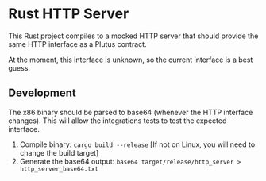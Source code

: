 # Rust HTTP Server

This Rust project compiles to a mocked HTTP server that should provide the same HTTP interface as a Plutus contract.

At the moment, this interface is unknown, so the current interface is a best guess.

## Development

The x86 binary should be parsed to base64 (whenever the HTTP interface changes). This will allow the integrations tests to test the expected interface.

1. Compile binary: `cargo build --release` [If not on Linux, you will need to change the build target]
2. Generate the base64 output: `base64 target/release/http_server > http_server_base64.txt`